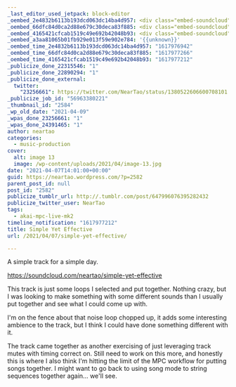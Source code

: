 ```yaml
---
_last_editor_used_jetpack: block-editor
_oembed_2e4832b6113b193dcd063dc14ba4d957: <div class="embed-soundcloud"><iframe title="Simple Yet Effective by NearTao" width="750" height="400" scrolling="no" frameborder="no" src="https://w.soundcloud.com/player/?visual=true&url=https%3A%2F%2Fapi.soundcloud.com%2Ftracks%2F1024654297&show_artwork=true&maxwidth=750&maxheight=1000&dnt=1"></iframe></div>
_oembed_66dfc84d0ca2d88e679c30deca83f885: <div class="embed-soundcloud"><iframe title="Poetic Resolution by NearTao" width="500" height="400" scrolling="no" frameborder="no" src="https://w.soundcloud.com/player/?visual=true&url=https%3A%2F%2Fapi.soundcloud.com%2Ftracks%2F1025616529&show_artwork=true&maxwidth=500&maxheight=750&dnt=1"></iframe></div>
_oembed_4165421cfcab1519c49e692b42048b93: <div class="embed-soundcloud"><iframe title="Simple Yet Effective by NearTao" width="500" height="400" scrolling="no" frameborder="no" src="https://w.soundcloud.com/player/?visual=true&url=https%3A%2F%2Fapi.soundcloud.com%2Ftracks%2F1024654297&show_artwork=true&maxwidth=500&maxheight=750&dnt=1"></iframe></div>
_oembed_a3aa81065b01fb929e013f59e902e784: '{{unknown}}'
_oembed_time_2e4832b6113b193dcd063dc14ba4d957: "1617976942"
_oembed_time_66dfc84d0ca2d88e679c30deca83f885: "1617977266"
_oembed_time_4165421cfcab1519c49e692b42048b93: "1617977212"
_publicize_done_22315546: "1"
_publicize_done_22890294: "1"
_publicize_done_external:
  twitter:
    "23256661": https://twitter.com/NearTao/status/1380522606600708101
_publicize_job_id: "56963380221"
_thumbnail_id: "2584"
_wp_old_date: "2021-04-09"
_wpas_done_23256661: "1"
_wpas_done_24391465: "1"
author: neartao
categories:
  - music-production
cover:
  alt: image 13
  image: /wp-content/uploads/2021/04/image-13.jpg
date: "2021-04-07T14:01:00+00:00"
guid: https://neartao.wordpress.com/?p=2582
parent_post_id: null
post_id: "2582"
publicize_tumblr_url: http://.tumblr.com/post/647996076395282432
publicize_twitter_user: NearTao
tags:
  - akai-mpc-live-mk2
timeline_notification: "1617977212"
title: Simple Yet Effective
url: /2021/04/07/simple-yet-effective/

---
```

A simple track for a simple day.

https://soundcloud.com/neartao/simple-yet-effective

This track is just some loops I selected and put together. Nothing crazy, but I was looking to make something with some different sounds than I usually put together and see what I could come up with.

I'm on the fence about that noise loop chopped up, it adds some interesting ambience to the track, but I think I could have done something different with it.

The track came together as another exercising of just leveraging track mutes with timing correct on. Still need to work on this more, and honestly this is where I also think I'm hitting the limit of the MPC workflow for putting songs together. I might want to go back to using song mode to string sequences together again... we'll see.
